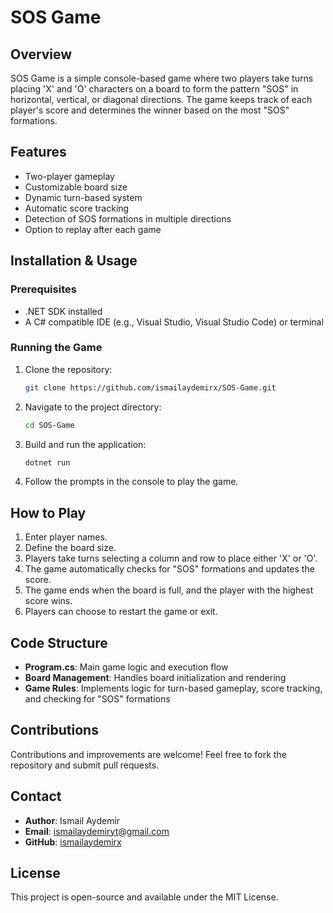# SOS Game

## Overview
SOS Game is a simple console-based game where two players take turns placing 'X' and 'O' characters on a board to form the pattern "SOS" in horizontal, vertical, or diagonal directions. The game keeps track of each player's score and determines the winner based on the most "SOS" formations.

## Features
- Two-player gameplay
- Customizable board size
- Dynamic turn-based system
- Automatic score tracking
- Detection of SOS formations in multiple directions
- Option to replay after each game

## Installation & Usage
### Prerequisites
- .NET SDK installed
- A C# compatible IDE (e.g., Visual Studio, Visual Studio Code) or terminal

### Running the Game
1. Clone the repository:
   ```sh
   git clone https://github.com/ismailaydemirx/SOS-Game.git
   ```
2. Navigate to the project directory:
   ```sh
   cd SOS-Game
   ```
3. Build and run the application:
   ```sh
   dotnet run
   ```
4. Follow the prompts in the console to play the game.

## How to Play
1. Enter player names.
2. Define the board size.
3. Players take turns selecting a column and row to place either 'X' or 'O'.
4. The game automatically checks for "SOS" formations and updates the score.
5. The game ends when the board is full, and the player with the highest score wins.
6. Players can choose to restart the game or exit.

## Code Structure
- **Program.cs**: Main game logic and execution flow
- **Board Management**: Handles board initialization and rendering
- **Game Rules**: Implements logic for turn-based gameplay, score tracking, and checking for "SOS" formations

## Contributions
Contributions and improvements are welcome! Feel free to fork the repository and submit pull requests.

## Contact
- **Author**: Ismail Aydemir
- **Email**: ismailaydemiryt@gmail.com
- **GitHub**: [ismailaydemirx](https://github.com/ismailaydemirx)

## License
This project is open-source and available under the MIT License.

